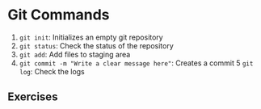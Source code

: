 # Git Commands

1. `git init`: Initializes an empty git repository
2. `git status`: Check the status of the repository
3. `git add`: Add files to staging area
4. `git commit -m "Write a clear message here"`: Creates a commit 
5 `git log`: Check the logs


## Exercises


